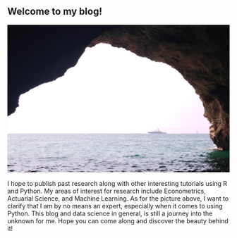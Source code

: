 ## Welcome to my blog!

![Cave journey](images/cave2.jpg)

I hope to publish past research along with other interesting tutorials using R and Python. My areas of interest for research include Econometrics, Actuarial Science, and Machine Learning. As for the picture above, I want to clarify that I am by no means an expert, especially when it comes to using Python. This blog and data science in general, is still a journey into the unknown for me. Hope you can come along and discover the beauty behind it!

